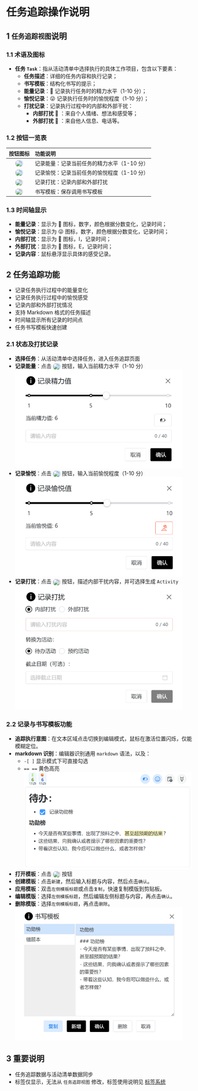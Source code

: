 # 任务追踪操作说明

## 1 `任务追踪视图`说明

### 1.1 术语及图标

- **任务 `Task`**：指从活动清单中选择执行的具体工作项目，包含以下要素：
  - **任务描述**：详细的任务内容和执行记录；
  - **书写模板**：结构化书写的提示；
  - **能量记录**：🔋 记录执行任务时的精力水平（1-10 分）；
  - **愉悦记录**：😜 记录执行任务时的愉悦程度（1-10 分）；
  - **打扰记录**：记录执行过程中的内部和外部干扰：
    - **内部打扰** 🌚 ：来自个人情绪、想法和感受等；
    - **外部打扰** 🌝 ：来自他人信息、电话等。

### 1.2 按钮一览表

|                                                                                  按钮图标                                                                                  | 功能说明                                    |
| :------------------------------------------------------------------------------------------------------------------------------------------------------------------------: | :------------------------------------------ |
|   <img src="/icons/BatterySaver20Regular.svg" width="20" style="display:inline-block;vertical-align:middle;margin:0;background:rgb(193, 226, 255);border-radius: 6px;">    | 记录能量：记录当前任务的精力水平（1-10 分） |
|       <img src="/icons/Emoji24Regular.svg" width="20" style="display:inline-block;vertical-align:middle;margin:0;background:rgb(193, 226, 255);border-radius: 6px;">       | 记录愉悦：记录当前任务的愉悦程度（1-10 分） |
| <img src="/icons/CalendarAssistant20Regular.svg" width="20" style="display:inline-block;vertical-align:middle;margin:0;background:rgb(224, 224, 224);border-radius: 6px;"> | 记录打扰：记录内部和外部打扰                |
|  <img src="/icons/CalligraphyPen20Regular.svg" width="20" style="display:inline-block;vertical-align:middle;margin:0;background:rgb(224, 224, 224);border-radius: 6px;">   | 书写模板：保存调用书写模板                  |

### 1.3 时间轴显示

- **能量记录**：显示为 🔋 图标，数字，颜色根据分数变化，记录时间；
- **愉悦记录**：显示为 😜 图标，数字，颜色根据分数变化，记录时间；
- **内部打扰**：显示为 🌚 图标，I，记录时间；
- **外部打扰**：显示为 🌝 图标，E，记录时间；
- **记录内容**：鼠标悬浮显示具体的感受记录。

## 2 任务追踪功能

- 记录任务执行过程中的能量变化
- 记录任务执行过程中的愉悦感受
- 记录内部和外部打扰情况
- 支持 Markdown 格式的任务描述
- 时间轴显示所有记录的时间点
- 任务书写模板快速创建

### 2.1 状态及打扰记录

- **选择任务**：从活动清单中选择任务，进入任务追踪页面
- **记录能量**：点击 <img src="/icons/BatterySaver20Regular.svg" width="20" style="display:inline-block;vertical-align:middle;margin:0;background:rgb(193, 226, 255);border-radius: 6px;"> 按钮，输入当前精力水平（1-10 分）
  <img src="/energy.png" alt="Energy Record" width="450">
- **记录愉悦**：点击 <img src="/icons/Emoji24Regular.svg" width="20" style="display:inline-block;vertical-align:middle;margin:0;background:rgb(193, 226, 255);border-radius: 6px;"> 按钮，输入当前愉悦程度（1-10 分）
  <img src="/happy.png" alt="Happy Record" width="450">
- **记录打扰**：点击 <img src="/icons/CalendarAssistant20Regular.svg" width="20" style="display:inline-block;vertical-align:middle;margin:0;background:rgb(224, 224, 224);border-radius: 6px;"> 按钮，描述内部干扰内容，并可选择生成 `Activity`
  <img src="/record.png" alt="Interruption Record" width="450">

### 2.2 记录与书写模板功能

- **追踪执行意图**：在文本区域点击切换到编辑模式，鼠标在激活位置闪烁，仅能模糊定位。
- **markdown 识别**：编辑器识别通用 `markdown` 语法，以及：
  - `-[ ]` 显示模式下可直接勾选
  - `== ==` 黄色高亮
    <img src="/edting-area.png" alt="Editing Aera" width="450">
- **打开模板**：点击 <img src="/icons/CalligraphyPen20Regular.svg" width="20" style="display:inline-block;vertical-align:middle;margin:0;background:rgb(224, 224, 224);border-radius: 6px;"> 按钮
- **创建模板**：点击`新建`，然后输入标题与内容，然后点击`确认`。
- **应用模板**：双击`左侧模板标题`或点击`复制`，快速复制模版到剪贴板。
- **编辑模版**：选择`左侧模板标题`，然后编辑左侧标题与内容，再点击`确认`。
- **删除模版**：选择`左侧模板标题`，再点击`删除`。
  <img src="/writing-template.png" alt="Writing Template" width="450">

## 3 重要说明

- 任务追踪数据与活动清单数据同步
- 标签仅显示，无法从 `任务追踪视图` 修改，标签使用说明见 [标签系统](tag.md)
